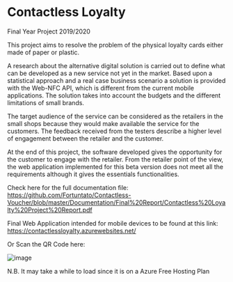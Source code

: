 # Contactless Loyalty
Final Year Project 2019/2020

This project aims to resolve the problem of the physical loyalty cards either made of paper or plastic. 

A research about the alternative digital solution is carried out to define what can be developed as a new service not yet in the market. Based upon a statistical approach and a real case business scenario a solution is provided with the Web-NFC API, which is different from the current mobile applications. The solution takes into account the budgets and the different limitations of small brands. 

The target audience of the service can be considered as the retailers in the small shops because they would make available the service for the customers. The feedback received from the testers describe a higher level of engagement between the retailer and the customer. 

At the end of this project, the software developed gives the opportunity for the customer to engage with the retailer. From the retailer point of the view, the web application implemented for this beta version does not meet all the requirements although it gives the essentials functionalities.

Check here for the full documentation file: https://github.com/Fortuntato/Contactless-Voucher/blob/master/Documentation/Final%20Report/Contactless%20Loyalty%20Project%20Report.pdf

Final Web Application intended for mobile devices to be found at this link: https://contactlessloyalty.azurewebsites.net/

Or Scan the QR Code here:

![image](https://user-images.githubusercontent.com/37523381/118809240-46fb0200-b8a2-11eb-81a9-76e07ad83e5a.png)

N.B. It may take a while to load since it is on a Azure Free Hosting Plan
